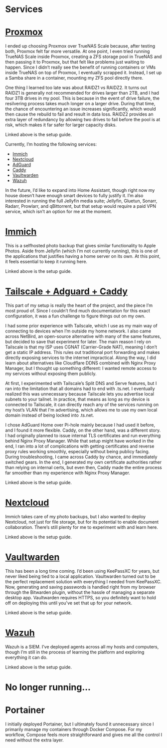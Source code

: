 # Services

# [Proxmox](https://github.com/labdotcollins/homelab/tree/main/proxmox/README.md)

I ended up choosing Proxmox over TrueNAS Scale because, after testing both, Proxmox felt far more versatile. At one point, I even tried running TrueNAS Scale inside Proxmox, creating a ZFS storage pool in TrueNAS and then passing it to Proxmox, but that felt like problems just waiting to happen. Since I didn’t really see the benefit of running containers or VMs inside TrueNAS on top of Proxmox, I eventually scrapped it. Instead, I set up a Samba share in a container, mounting my ZFS pool directly there.

One thing I learned too late was about RAIDZ1 vs RAIDZ2. It turns out RAIDZ1 is generally not recommended for drives larger than 2TB, and I had four 3TB drives in my pool. This is because in the event of drive failure, the resilvering process takes much longer on a larger drive. During that time, the chance of encountering an issue increases significantly, which would then cause the rebuild to fail and result in data loss. RAIDZ2 provides an extra layer of redundancy by allowing two drives to fail before the pool is at risk, which makes it far safer for larger capacity disks.

Linked above is the setup guide.

Currently, I’m hosting the following services:

- [Immich](#immich)
- [Nextcloud](#nextcloud)
- [AdGuard](#tailscale--adguard--caddy)
- [Caddy](#tailscale--adguard--caddy)
- [Vaultwarden](#vaultwarden)
- [Wazuh](#wazuh)

In the future, I’d like to expand into Home Assistant, though right now my house doesn’t have enough smart devices to fully justify it. I’m also interested in running the full Jellyfin media suite; Jellyfin, Gluetun, Sonarr, Radarr, Prowlarr, and qBittorrent, but that setup would require a paid VPN service, which isn’t an option for me at the moment.

# [Immich](https://github.com/labdotcollins/homelab/tree/main/immich/README.md)

This is a selfhosted photo backup that gives similar functionality to Apple Photos. Aside from Jellyfin (which I’m not currently running), this is one of the applications that justifies having a home server on its own. At this point, it feels essential to keep it running here.

Linked above is the setup guide.

# [Tailscale + Adguard + Caddy](https://github.com/labdotcollins/homelab/tree/main/tailscale-adguard-caddy/README.md)

This part of my setup is really the heart of the project, and the piece I’m most proud of. Since I couldn’t find much documentation for this exact configuration, it was a fun challenge to figure things out on my own.

I had some prior experience with Tailscale, which I use as my main way of connecting to devices when I’m outside my home network. I also came across NetBird, an open-source alternative with many of the same features, but decided to save that experiment for later. The main reason I rely on Tailscale is that my ISP uses CGNAT (Carrier-Grade NAT), meaning I don’t get a static IP address. This rules out traditional port forwarding and makes directly exposing services to the internet impractical. Along the way, I did learn about alternatives like Cloudflare DDNS combined with Nginx Proxy Manager, but I thought up something different: I wanted remote access to my services without exposing them publicly.

At first, I experimented with Tailscale’s Split DNS and Serve features, but I ran into the limitation that all domains had to end with .ts.net. I eventually realized this was unnecessary because Tailscale lets you advertise local subnets to your tailnet. In practice, that means as long as my device is connected to Tailscale, it can directly reach any of the services running on my host’s VLAN that I'm advertising, which allows me to use my own local domain instead of being locked into .ts.net.

I chose AdGuard Home over Pi-hole mainly because I had used it before, and I found it more flexible. Caddy, on the other hand, was a different story. I had originally planned to issue internal TLS certificates and run everything behind Nginx Proxy Manager. While that setup might have worked in the end, I ran into a lot of complications with getting certificates and reverse proxy rules working smoothly, especially without being publicy facing. During troubleshooting, I came across Caddy by chance, and immediately switched gears. In the end, I generated my own certificate authorities rather than relying on internal certs, but even then, Caddy made the entire process far smoother than my experience with Nginx Proxy Manager.

Linked above is the setup guide.

# [Nextcloud](https://github.com/labdotcollins/homelab/tree/main/nextcloud/README.md)

Immich takes care of my photo backups, but I also wanted to deploy Nextcloud, not just for file storage, but for its potential to enable document collaboration. There’s still plenty for me to experiment with and learn here.

Linked above is the setup guide.

# [Vaultwarden](https://github.com/labdotcollins/homelab/tree/main/vaultwarden/README.md)

This has been a long time coming. I’d been using KeePassXC for years, but never liked being tied to a local application. Vaultwarden turned out to be the perfect replacement solution with everything I needed from KeePassXC. Now, generating and saving passwords is handled right from my browser through the Bitwarden plugin, without the hassle of managing a separate desktop app. Vaultwarden requires HTTPS, so you definitely want to hold off on deploying this until you've set that up for your network.

Linked above is the setup guide.

# [Wazuh](https://github.com/labdotcollins/homelab/tree/main/wazuh/README.md)

Wazuh is a SIEM. I’ve deployed agents across all my hosts and computers, though I’m still in the process of learning the platform and exploring everything it can do.

Linked above is the setup guide.

#

# No longer running...

# Portainer

I initially deployed Portainer, but I ultimately found it unnecessary since I primarily manage my containers through Docker Compose. For my workflow, Compose feels more straightforward and gives me all the control I need without the extra layer.
